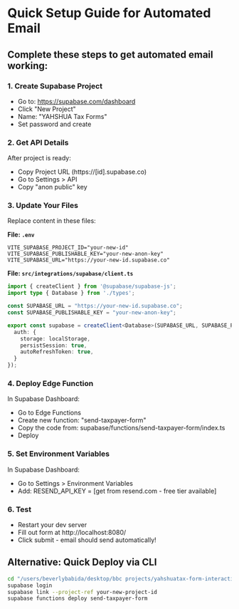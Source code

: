# Quick Setup Guide for Automated Email

## Complete these steps to get automated email working:

### 1. Create Supabase Project
- Go to: https://supabase.com/dashboard
- Click "New Project"
- Name: "YAHSHUA Tax Forms"
- Set password and create

### 2. Get API Details
After project is ready:
- Copy Project URL (https://[id].supabase.co)
- Go to Settings > API
- Copy "anon public" key

### 3. Update Your Files
Replace content in these files:

**File: `.env`**
```
VITE_SUPABASE_PROJECT_ID="your-new-id"
VITE_SUPABASE_PUBLISHABLE_KEY="your-new-anon-key"
VITE_SUPABASE_URL="https://your-new-id.supabase.co"
```

**File: `src/integrations/supabase/client.ts`**
```typescript
import { createClient } from '@supabase/supabase-js';
import type { Database } from './types';

const SUPABASE_URL = "https://your-new-id.supabase.co";
const SUPABASE_PUBLISHABLE_KEY = "your-new-anon-key";

export const supabase = createClient<Database>(SUPABASE_URL, SUPABASE_PUBLISHABLE_KEY, {
  auth: {
    storage: localStorage,
    persistSession: true,
    autoRefreshToken: true,
  }
});
```

### 4. Deploy Edge Function
In Supabase Dashboard:
- Go to Edge Functions
- Create new function: "send-taxpayer-form" 
- Copy the code from: supabase/functions/send-taxpayer-form/index.ts
- Deploy

### 5. Set Environment Variables
In Supabase Dashboard:
- Go to Settings > Environment Variables
- Add: RESEND_API_KEY = [get from resend.com - free tier available]

### 6. Test
- Restart your dev server
- Fill out form at http://localhost:8080/
- Click submit - email should send automatically!

## Alternative: Quick Deploy via CLI
```bash
cd "/users/beverlybabida/desktop/bbc projects/yahshuatax-form-interactive-main"
supabase login
supabase link --project-ref your-new-project-id
supabase functions deploy send-taxpayer-form
```